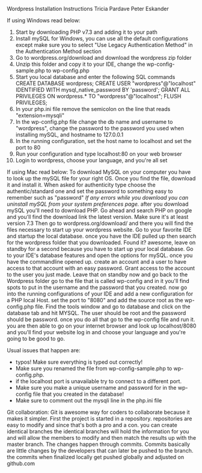 Wordpress Installation Instructions
Tricia Pardave Peter Eskander

If using Windows read below:
1. Start by downloading PHP v7.3 and adding it to your path
2. Install mySQL for Windows, you can use all the default configurations except make sure you to select 
   "Use Legacy Authentication Method" in the Authentication Method section
3. Go to wordpress.org/download and download the wordpress zip folder
4. Unzip this folder and copy it to your IDE, change the wp-config-sample.php to wp-config.php
5. Start you local database and enter the following SQL commands
    CREATE DATABASE wordpress;
    CREATE USER "wordpress"@"localhost" IDENTIFIED WITH mysql_native_password BY 'password';
    GRANT ALL PRIVILEGES ON wordpress.* TO "wordpress"@"localhost";
    FLUSH PRIVILEGES;
6. In your php.ini file remove the semicolon on the line that reads "extension=mysqli"
7. In the wp-config.php file change the db name and username to "wordpress", change the password to the password you used when installing mySQL,
   and hostname to 127.0.0.1 
8. In the running configuration, set the host name to localhost and set the port to 80
9. Run your configuration and type localhost:80 on your web browser
10. Login to wordpress, choose your language, and you're all set

If using Mac read below:
To download MySQL on your computer you have to look up the mySQL file for your right OS.
Once you find the file, download it and install it. 
When asked for authenticity type choose the authentic/standard one and set the password to something easy to remember such as "password"
*If any errors while you download you can uninstall mySQL from your system preferences page.*
after you download mySQL you'll need to download PHP.
Go ahead and search PHP on google and you'll find the download link the latest version. Make sure it's at least version 7.3
Then go to wordpress.org/download/ and there you will find the files necessary to start up your wordpress website.
Go to your favorite IDE and startup the local database.
once you have the IDE pulled up then search for the wordpress folder that you downloaded.
Found it? awesome, leave on standby for a second because you have to start up your local database.
Go to your IDE's database features and open the options for mySQL.
once you have the commandline opened up. create an account and a user to have access to that account with an easy password.
Grant access to the account to the user you just made. Leave that on standby now and go back to the Wordpress folder
go to the file that is called wp-config and in it you'll find spots to put in the username and the password that you created.
now go into the running configurations of your IDE and add a new configuration for a PHP local Host.
set the port to "8080" and add the source root as the wp-config.php file.
Find the tools window and go to database and click on the database tab and hit MYSQL.
The user should be root and the password should be password.
once you do all that go to the wp-config file and run it.
you are then able to go on your internet browser and look up localhost/8080 and you'll find your website
log in and choose your language and you're going to be good to go.

Usual issues that happen are: 
- typos! Make sure everything is typed out correctly!
- Make sure you renamed the file from wp-config-sample.php to wp-config.php.
- if the localhost port is unavailable try to connect to a different port.
- Make sure you make a unique username and password for in the wp-config file that you created in the database!
- Make sure to comment out the mysqli line in the php.ini file

Git collaboration:
Git is awesome way for coders to collaborate because it makes it simpler.
First the project is started in a repository.
repositories are easy to modify and since that's both a pro and a con. you can create identical branches
the identical branches will hold the information for you and will allow the members to modify and then match the results up with the master branch.
The changes happen through commits. Commits basically are little changes by the developers that can later be pushed to the branch.
the commits when finalized locally get pushed globally and adjusted on github.com
